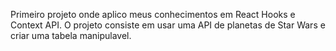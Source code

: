 Primeiro projeto onde aplico meus conhecimentos em React Hooks e Context API.
O projeto consiste em usar uma API de planetas de Star Wars e criar uma tabela manipulavel.
